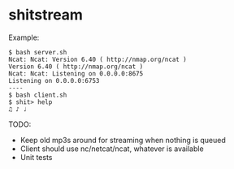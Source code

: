 shitstream
==========

Example:

    $ bash server.sh
    Ncat: Ncat: Version 6.40 ( http://nmap.org/ncat )
    Version 6.40 ( http://nmap.org/ncat )
    Ncat: Ncat: Listening on 0.0.0.0:8675
    Listening on 0.0.0.0:6753
    ----
    $ bash client.sh
    $ shit> help
    ♫ ♪ ♩

TODO:
* Keep old mp3s around for streaming when nothing is queued
* Client should use nc/netcat/ncat, whatever is available
* Unit tests
